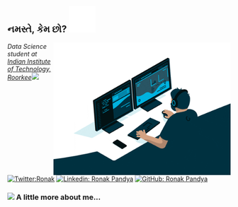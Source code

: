 <h2> નમસ્તે, કેમ છો? <img src="https://github.com/RonakPandya072/RonakPandya072/blob/main/giphy.gif" width="60"></h2>
<img align='right' src="https://github.com/RonakPandya072/RonakPandya072/blob/main/giphy_2.gif" width="400">
<p><em>Data Science student at <a href="https://new.iitr.ac.in/Main/pages/_en_Indian_Institute_of_Technology_Roorkee__en_.html">Indian Institute of Technology, Roorkee</a><img src="https://media.giphy.com/media/fYSnHlufseco8Fh93Z/giphy.gif" width="30"> 
</em></p>

[![Twitter:Ronak](https://img.shields.io/badge/-@iam_RonakPandya-blue?style=flat-square&logo=Twitter&logoColor=white&link=https://twitter.com/iam_RonakPandya)](https://twitter.com/iam_RonakPandya)
[![Linkedin: Ronak Pandya](https://img.shields.io/badge/-RonakPandya-blue?style=flat-square&logo=Linkedin&logoColor=white&link=https://www.linkedin.com/in/ronak-pandya-44214a159/)](https://www.linkedin.com/in/ronak-pandya-44214a159/)
[![GitHub: Ronak Pandya](https://img.shields.io/badge/-RonakPandya072-gray?style=flat-square&logo=GitHub&logoColor=white&link=https://github.com/RonakPandya072)](https://github.com/RonakPandya072)

### <img src="https://media.giphy.com/media/VgCDAzcKvsR6OM0uWg/giphy.gif" width="50"> A little more about me...  
